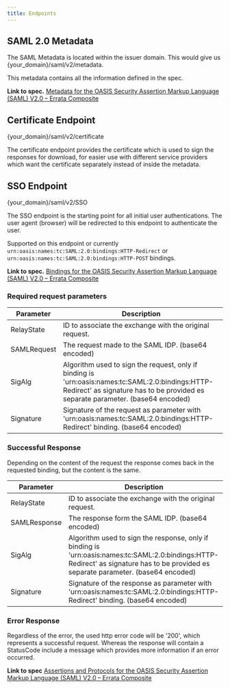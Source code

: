 ```yaml
---
title: Endpoints
---
```


## SAML 2.0 Metadata

The SAML Metadata is located within the issuer domain. This would give us {your_domain}/saml/v2/metadata.

This metadata contains all the information defined in the spec.

**Link to
spec.** [Metadata for the OASIS Security Assertion Markup Language (SAML) V2.0 – Errata Composite](https://www.oasis-open.org/committees/download.php/35391/sstc-saml-metadata-errata-2.0-wd-04-diff.pdf)

## Certificate Endpoint

{your_domain}/saml/v2/certificate

The certificate endpoint provides the certificate which is used to sign the responses for download, for easier use with
different service providers which want the certificate separately instead of inside the metadata.

## SSO Endpoint

{your_domain}/saml/v2/SSO

The SSO endpoint is the starting point for all initial user authentications. The user agent (browser) will be redirected
to this endpoint to authenticate the user.

Supported on this endpoint or currently `urn:oasis:names:tc:SAML:2.0:bindings:HTTP-Redirect`
or `urn:oasis:names:tc:SAML:2.0:bindings:HTTP-POST` bindings.

**Link to
spec.** [Bindings for the OASIS Security Assertion Markup Language (SAML) V2.0 – Errata Composite](https://www.oasis-open.org/committees/download.php/35387/sstc-saml-bindings-errata-2.0-wd-05-diff.pdf)

### Required request parameters

| Parameter   | Description                                                                                                                                                                         |
| ----------- | ----------------------------------------------------------------------------------------------------------------------------------------------------------------------------------- |
| RelayState  | ID to associate the exchange with the original request.                                                                                                                             |
| SAMLRequest | The request made to the SAML IDP. (base64 encoded)                                                                                                                                  |
| SigAlg      | Algorithm used to sign the request, only if binding is 'urn:oasis:names:tc:SAML:2.0:bindings:HTTP-Redirect' as signature has to be provided es separate parameter. (base64 encoded) |
| Signature   | Signature of the request as parameter with 'urn:oasis:names:tc:SAML:2.0:bindings:HTTP-Redirect' binding. (base64 encoded)                                                           |

### Successful Response

Depending on the content of the request the response comes back in the requested binding, but the content is the same.

| Parameter    | Description                                                                                                                                                                          |
| ------------ | ------------------------------------------------------------------------------------------------------------------------------------------------------------------------------------ |
| RelayState   | ID to associate the exchange with the original request.                                                                                                                              |
| SAMLResponse | The response form the SAML IDP. (base64 encoded)                                                                                                                                     |
| SigAlg       | Algorithm used to sign the response, only if binding is 'urn:oasis:names:tc:SAML:2.0:bindings:HTTP-Redirect' as signature has to be provided es separate parameter. (base64 encoded) |
| Signature    | Signature of the response as parameter with 'urn:oasis:names:tc:SAML:2.0:bindings:HTTP-Redirect' binding. (base64 encoded)                                                           |

### Error Response

Regardless of the error, the used http error code will be '200', which represents a successful request. Whereas the
response will contain a StatusCode include a message which provides more information if an error occurred.

**Link to
spec** [Assertions and Protocols for the OASIS Security Assertion Markup Language (SAML) V2.0 – Errata Composite](https://www.oasis-open.org/committees/download.php/35711/sstc-saml-core-errata-2.0-wd-06-diff.pdf)
